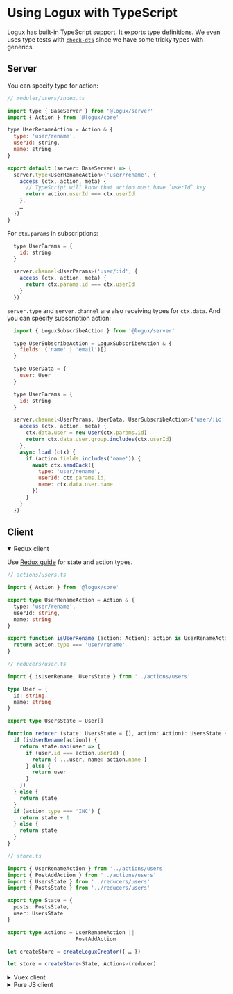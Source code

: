 # Using Logux with TypeScript

Logux has built-in TypeScript support. It exports type definitions. We even uses type tests with [`check-dts`](https://github.com/ai/check-dts) since we have some tricky types with generics.


## Server

You can specify type for action:

```js
// modules/users/index.ts

import type { BaseServer } from '@logux/server'
import { Action } from '@logux/core'

type UserRenameAction = Action & {
  type: 'user/rename',
  userId: string,
  name: string
}

export default (server: BaseServer) => {
  server.type<UserRenameAction>('user/rename', {
    access (ctx, action, meta) {
      // TypeScript will know that action must have `userId` key
      return action.userId === ctx.userId
    },
    …
  })
}
```

For `ctx.params` in subscriptions:

```js
  type UserParams = {
    id: string
  }

  server.channel<UserParams>('user/:id', {
    access (ctx, action, meta) {
      return ctx.params.id === ctx.userId
    }
  })
```

`server.type` and `server.channel` are also receiving types for `ctx.data`. And you can specify subscription action:

```js
  import { LoguxSubscribeAction } from '@logux/server'

  type UserSubscribeAction = LoguxSubscribeAction & {
    fields: ('name' | 'email')[]
  }

  type UserData = {
    user: User
  }

  type UserParams = {
    id: string
  }

  server.channel<UserParams, UserData, UserSubscribeAction>('user/:id', {
    access (ctx, action, meta) {
      ctx.data.user = new User(ctx.params.id)
      return ctx.data.user.group.includes(ctx.userId)
    },
    async load (ctx) {
      if (action.fields.includes('name')) {
        await ctx.sendBack({
          type: 'user/rename',
          userId: ctx.params.id,
          name: ctx.data.user.name
        })
      }
    }
  })
```


## Client

<details open><summary>Redux client</summary>

Use [Redux guide](https://redux.js.org/recipes/usage-with-typescript) for state and action types.

```ts
// actions/users.ts

import { Action } from '@logux/core'

export type UserRenameAction = Action & {
  type: 'user/rename',
  userId: string,
  name: string
}

export function isUserRename (action: Action): action is UserRenameAction {
  return action.type === 'user/rename'
}
```

```ts
// reducers/user.ts

import { isUserRename, UsersState } from '../actions/users'

type User = {
  id: string,
  name: string
}

export type UsersState = User[]

function reducer (state: UsersState = [], action: Action): UsersState {
  if (isUserRename(action)) {
    return state.map(user => {
      if (user.id === action.userId) {
        return { ...user, name: action.name }
      } else {
        return user
      }
    })
  } else {
    return state
  }
  if (action.type === 'INC') {
    return state + 1
  } else {
    return state
  }
}
```

```ts
// store.ts

import { UserRenameAction } from '../actions/users'
import { PostAddAction } from '../actions/users'
import { UsersState } from '../reducers/users'
import { PostsState } from '../reducers/users'

export type State = {
  posts: PostsState,
  user: UsersState
}

export type Actions = UserRenameAction ||
                      PostAddAction

let createStore = createLoguxCreator({ … })

let store = createStore<State, Actions>(reducer)
```

</details>
<details><summary>Vuex client</summary>

```ts
type User = {
  id: string,
  name: string
}

type State = {
  users: User[]
}

let Logux = createLogux({ … })

let store = new Logux.Store<State>({
  state: {
    users: []
  },
  mutations: {
    …
    'user/rename': (state, action) => {
      state.users = state.users.map(user => {
        if (user.id === action.userId) {
          return { ...user, name: action.name }
        } else {
          return user
        }
      })
    }
  }
})

store.commit.sync({
  type: 'user/rename',
  userId: '10',
  name: 'Tom'
})
```

</details>
<details><summary>Pure JS client</summary>

You need to define user-defined type guards for action types:

```ts
import { Action } from '@logux/core'

type UserRenameAction = Action & {
  type: 'user/rename',
  userId: string,
  name: string
}

function isUserRename (action): action is UserRenameAction {
  return action.type === 'user/rename'
}

app.log.on('add', action => {
  if (isUserRename(action)) {
    document.title = action.name
  }
})
```

</details>
